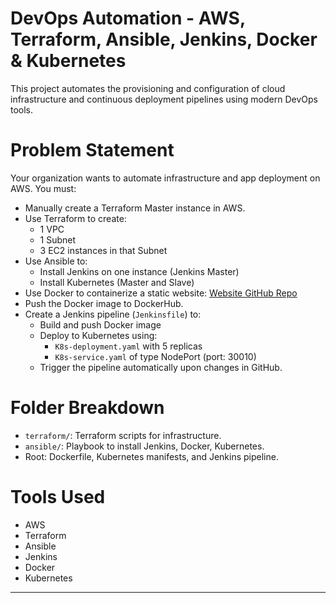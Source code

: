 # DevOps Automation - AWS, Terraform, Ansible, Jenkins, Docker & Kubernetes

This project automates the provisioning and configuration of cloud infrastructure and continuous deployment pipelines using modern DevOps tools.

# Problem Statement

Your organization wants to automate infrastructure and app deployment on AWS. You must:

- Manually create a Terraform Master instance in AWS.
- Use Terraform to create:
  - 1 VPC
  - 1 Subnet
  - 3 EC2 instances in that Subnet
- Use Ansible to:
  - Install Jenkins on one instance (Jenkins Master)
  - Install Kubernetes (Master and Slave)
- Use Docker to containerize a static website: [Website GitHub Repo](https://github.com/Sameer-8080/Website-PRT-ORG)
- Push the Docker image to DockerHub.
- Create a Jenkins pipeline (`Jenkinsfile`) to:
  - Build and push Docker image
  - Deploy to Kubernetes using:
    - `K8s-deployment.yaml` with 5 replicas
    - `K8s-service.yaml` of type NodePort (port: 30010)
  - Trigger the pipeline automatically upon changes in GitHub.

# Folder Breakdown

- `terraform/`: Terraform scripts for infrastructure.
- `ansible/`: Playbook to install Jenkins, Docker, Kubernetes.
- Root: Dockerfile, Kubernetes manifests, and Jenkins pipeline.

# Tools Used

- AWS
- Terraform
- Ansible
- Jenkins
- Docker
- Kubernetes

---
